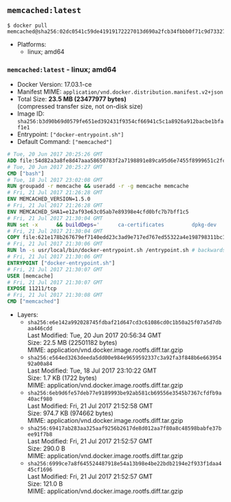 ## `memcached:latest`

```console
$ docker pull memcached@sha256:02dc0541c59de41919172227013d690a2fcb34fbbb0f71c9d73327daa35503b6
```

-	Platforms:
	-	linux; amd64

### `memcached:latest` - linux; amd64

-	Docker Version: 17.03.1-ce
-	Manifest MIME: `application/vnd.docker.distribution.manifest.v2+json`
-	Total Size: **23.5 MB (23477977 bytes)**  
	(compressed transfer size, not on-disk size)
-	Image ID: `sha256:b3d90b69d0579fe651ed392431f9354cf66941c5c1a8926a912bacbe1bfaf1e1`
-	Entrypoint: `["docker-entrypoint.sh"]`
-	Default Command: `["memcached"]`

```dockerfile
# Tue, 20 Jun 2017 20:25:26 GMT
ADD file:54d82a3a8fe8d47aaa58650783f2a7198891e89ca95d6e7455f8999651c2fc98 in / 
# Tue, 20 Jun 2017 20:25:27 GMT
CMD ["bash"]
# Tue, 18 Jul 2017 23:02:08 GMT
RUN groupadd -r memcache && useradd -r -g memcache memcache
# Fri, 21 Jul 2017 21:26:28 GMT
ENV MEMCACHED_VERSION=1.5.0
# Fri, 21 Jul 2017 21:26:28 GMT
ENV MEMCACHED_SHA1=e12af93e63c05ab7e89398e4cfd0bfc7b7bff1c5
# Fri, 21 Jul 2017 21:30:04 GMT
RUN set -x 		&& buildDeps=' 		ca-certificates 		dpkg-dev 		gcc 		libc6-dev 		libevent-dev 		libsasl2-dev 		make 		perl 		wget 	' 	&& apt-get update && apt-get install -y $buildDeps --no-install-recommends 	&& rm -rf /var/lib/apt/lists/* 		&& wget -O memcached.tar.gz "https://memcached.org/files/memcached-$MEMCACHED_VERSION.tar.gz" 	&& echo "$MEMCACHED_SHA1  memcached.tar.gz" | sha1sum -c - 	&& mkdir -p /usr/src/memcached 	&& tar -xzf memcached.tar.gz -C /usr/src/memcached --strip-components=1 	&& rm memcached.tar.gz 		&& cd /usr/src/memcached 		&& ./configure 		--build="$(dpkg-architecture --query DEB_BUILD_GNU_TYPE)" 		--enable-sasl 	&& make -j "$(nproc)" 		&& make test 	&& make install 		&& cd / && rm -rf /usr/src/memcached 		&& apt-mark manual 		libevent-2.0-5 		libsasl2-2 	&& apt-get purge -y --auto-remove $buildDeps 		&& memcached -V
# Fri, 21 Jul 2017 21:30:04 GMT
COPY file:621e178b267679ef7140edd23c3ad9e717ed767ed55322a4e198798311bc1d36 in /usr/local/bin/ 
# Fri, 21 Jul 2017 21:30:06 GMT
RUN ln -s usr/local/bin/docker-entrypoint.sh /entrypoint.sh # backwards compat
# Fri, 21 Jul 2017 21:30:06 GMT
ENTRYPOINT ["docker-entrypoint.sh"]
# Fri, 21 Jul 2017 21:30:07 GMT
USER [memcache]
# Fri, 21 Jul 2017 21:30:07 GMT
EXPOSE 11211/tcp
# Fri, 21 Jul 2017 21:30:08 GMT
CMD ["memcached"]
```

-	Layers:
	-	`sha256:e6e142a992028745fdbaf21d647cd3c61086cd0c1b50a25f07a5d7dbaa446cdd`  
		Last Modified: Tue, 20 Jun 2017 20:56:34 GMT  
		Size: 22.5 MB (22501182 bytes)  
		MIME: application/vnd.docker.image.rootfs.diff.tar.gzip
	-	`sha256:e564ed3263deeda5dd00e984e9659592337c3a92fa3f848b6e66395492a00a84`  
		Last Modified: Tue, 18 Jul 2017 23:10:22 GMT  
		Size: 1.7 KB (1722 bytes)  
		MIME: application/vnd.docker.image.rootfs.diff.tar.gzip
	-	`sha256:6eb9d6fe57deb77e9189993be92ab581cb69556e3545b7367cfdfb9a40acf980`  
		Last Modified: Fri, 21 Jul 2017 21:52:58 GMT  
		Size: 974.7 KB (974662 bytes)  
		MIME: application/vnd.docker.image.rootfs.diff.tar.gzip
	-	`sha256:69417ab283aa325aaf9256b2617de8d012aa7f80a8c48598babfe37bee91f7b8`  
		Last Modified: Fri, 21 Jul 2017 21:52:57 GMT  
		Size: 290.0 B  
		MIME: application/vnd.docker.image.rootfs.diff.tar.gzip
	-	`sha256:6999ce7a8f645524487918e54a13b98e4be22bdb2194e2f933f1daa445cf1696`  
		Last Modified: Fri, 21 Jul 2017 21:52:57 GMT  
		Size: 121.0 B  
		MIME: application/vnd.docker.image.rootfs.diff.tar.gzip

